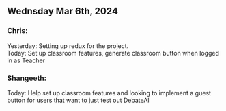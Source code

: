 ## Wednsday Mar 6th, 2024

### Chris:

Yesterday: Setting up redux for the project.\
Today: Set up classroom features, generate classroom button when logged in as Teacher


### Shangeeth: 
Today: Help set up classroom features and looking to implement a guest button for users
that want to just test out DebateAI
